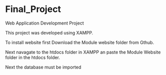 # Final_Project
Web Application Development Project 

This project was developed using XAMPP.

To install website first Download the Module website folder from Gthub.

Next navagate to the htdocs folder in XAMPP an paste the Module Website folder in the htdocs folder. 

Next the database must be imported
